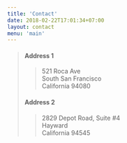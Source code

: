 ```yaml
---
title: 'Contact'
date: 2018-02-22T17:01:34+07:00
layout: contact
menu: 'main'
---
```


> #### Address 1
>> 521 Roca Ave  
>> South San Francisco  
>> California 94080
> #### Address 2
>> 2829 Depot Road, Suite #4  
>> Hayward  
>> California 94545
